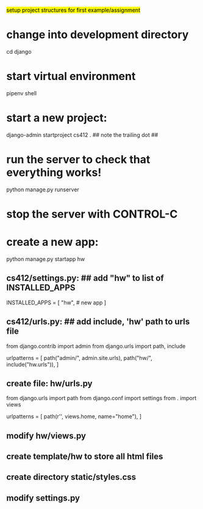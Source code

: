 <mark>setup project structures for first example/assignment</mark>
# change into development directory
cd django 
# start virtual environment
pipenv shell 
# start a new project:
django-admin startproject cs412 .  ## note the trailing dot ##

# run the server to check that everything works!
python manage.py runserver
# stop the server with CONTROL-C 

# create a new app:
python manage.py startapp hw 

## cs412/settings.py: ## add "hw" to list of INSTALLED_APPS
INSTALLED_APPS = [
	"hw", # new app
]

## cs412/urls.py: ## add include, 'hw' path to urls file
from django.contrib import admin
from django.urls import path, include

urlpatterns = [
    path("admin/", admin.site.urls),
    path("hw/", include("hw.urls")),
]

## create file: hw/urls.py

from django.urls import path
from django.conf import settings
from . import views

urlpatterns = [ 
    path(r'', views.home, name="home"),
]

## modify hw/views.py 
## create template/hw to store all html files 
## create directory static/styles.css 
## modify settings.py 

